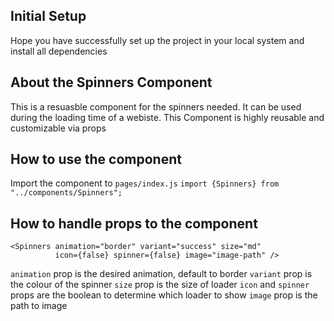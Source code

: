 ## Initial Setup

Hope you have successfully set up the project in your local system and install all dependencies

## About the Spinners Component

This is a resuasble component for the spinners needed. It can be used during the loading time of a webiste. This Component is highly reusable and customizable via props

## How to use the component

Import the component to `pages/index.js`
`import {Spinners} from "../components/Spinners";`

## How to handle props to the component

```
<Spinners animation="border" variant="success" size="md"
          icon={false} spinner={false} image="image-path" />
```

`animation` prop is the desired animation, default to border
`variant` prop is the colour of the spinner
`size` prop is the size of loader
`icon` and `spinner` props are the boolean to determine which loader to show
`image` prop is the path to image
